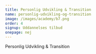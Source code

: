 ```yaml
---
title: Personlig Udvikling & Transition
name: personlig-udvikling-og-transition
image: /images/academy/b7.png
order: 4
signup: Uddannelses tilbud
onepage: nej
---
```


Personlig Udvikling & Transition